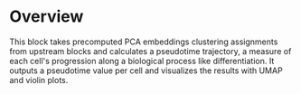 # Overview

This block takes precomputed PCA embeddings clustering assignments from upstream blocks and calculates a pseudotime trajectory, a measure of each cell's progression along a biological process like differentiation. It outputs a pseudotime value per cell and visualizes the results with UMAP and violin plots.

